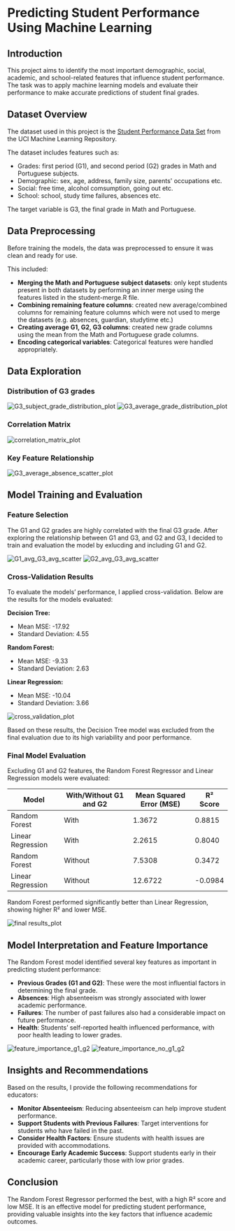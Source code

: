 # Predicting Student Performance Using Machine Learning

## Introduction
This project aims to identify the most important demographic, social, academic, and school-related features that influence student performance. The task was to apply machine learning models and evaluate their performance to make accurate predictions of student final grades.

## Dataset Overview
The dataset used in this project is the [Student Performance Data Set](https://archive.ics.uci.edu/ml/datasets/Student+Performance) from the UCI Machine Learning Repository.

The dataset includes features such as:
- Grades: first period (G1), and second period (G2) grades in Math and Portuguese subjects.
- Demographic: sex, age, address, family size, parents' occupations etc.
- Social: free time, alcohol comsumption, going out etc.
- School: school, study time failures, absences etc.

The target variable is G3, the final grade in Math and Portuguese.

## Data Preprocessing
Before training the models, the data was preprocessed to ensure it was clean and ready for use.

This included:
- **Merging the Math and Portuguese subject datasets**: only kept students present in both datasets by performing an inner merge using the features listed in the student-merge.R file.
- **Combining remaining feature columns**: created new average/combined columns for remaining feature columns which were not used to merge the datasets (e.g. absences, guardian, studytime etc.)
- **Creating average G1, G2, G3 columns**: created new grade columns using the mean from the Math and Portuguese grade columns.
- **Encoding categorical variables**: Categorical features were handled appropriately.

## Data Exploration
### Distribution of G3 grades

![G3_subject_grade_distribution_plot](/visualisations/G3_mat_por_distribution.png)
![G3_average_grade_distribution_plot](/visualisations/G3_avg_distribution.png)

### Correlation Matrix

![correlation_matrix_plot](/visualisations/correlation_matrix.png)

### Key Feature Relationship

![G3_average_absence_scatter_plot](/visualisations/G3_avg_absence_scatter.png)

## Model Training and Evaluation
### Feature Selection
The G1 and G2 grades are highly correlated with the final G3 grade. After exploring the relationship between G1 and G3, and G2 and G3, I decided to train and evaluation the model by exlucding and including G1 and G2.

![G1_avg_G3_avg_scatter](/visualisations/G1_avg_G3_avg_scatter.png)
![G2_avg_G3_avg_scatter](/visualisations/G2_avg_G3_avg_scatter.png)

### Cross-Validation Results
To evaluate the models’ performance, I applied cross-validation. Below are the results for the models evaluated:

**Decision Tree:**
- Mean MSE: -17.92
- Standard Deviation: 4.55
  
**Random Forest:**
- Mean MSE: -9.33
- Standard Deviation: 2.63
  
**Linear Regression:**
- Mean MSE: -10.04
- Standard Deviation: 3.66

![cross_validation_plot](/visualisations/cross_validation.png)

Based on these results, the Decision Tree model was excluded from the final evaluation due to its high variability and poor performance.

### Final Model Evaluation
Excluding G1 and G2 features, the Random Forest Regressor and Linear Regression models were evaluated:

| Model | With/Without G1 and G2 | Mean Squared Error (MSE) | R² Score |
| ----------- | ----------- | ----------- | ----------- |
| Random Forest | With | 1.3672 | 0.8815 |
| Linear Regression | With | 2.2615 | 0.8040 |
| Random Forest | Without | 7.5308 | 0.3472 |
| Linear Regression | Without| 12.6722 | -0.0984 |

Random Forest performed significantly better than Linear Regression, showing higher R² and lower MSE.

![final results_plot](/visualisations/final_results.png)

## Model Interpretation and Feature Importance
The Random Forest model identified several key features as important in predicting student performance:

- **Previous Grades (G1 and G2)**: These were the most influential factors in determining the final grade.
- **Absences**: High absenteeism was strongly associated with lower academic performance.
- **Failures**: The number of past failures also had a considerable impact on future performance.
- **Health**: Students’ self-reported health influenced performance, with poor health leading to lower grades.

![feature_importance_g1_g2](/visualisations/feature_importance_g1_g2.png)
![feature_importance_no_g1_g2](/visualisations/feature_importance_no_g1_g2.png)

## Insights and Recommendations
Based on the results, I provide the following recommendations for educators:

- **Monitor Absenteeism**: Reducing absenteeism can help improve student performance.
- **Support Students with Previous Failures**: Target interventions for students who have failed in the past.
- **Consider Health Factors**: Ensure students with health issues are provided with accommodations.
- **Encourage Early Academic Success**: Support students early in their academic career, particularly those with low prior grades.

## Conclusion
The Random Forest Regressor performed the best, with a high R² score and low MSE. It is an effective model for predicting student performance, providing valuable insights into the key factors that influence academic outcomes.
